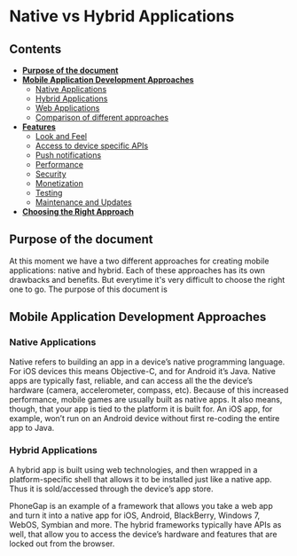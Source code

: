 # Native vs Hybrid Applications

## Contents

* **[Purpose of the document](#purpose)**
* **[Mobile Application Development Approaches](#approaches)**
	* [Native Applications](#native)
	* [Hybrid Applications](#hybrid)
	* [Web Applications](#webapps)
	* [Comparison of different approaches](#comparison)
* **[Features](#features)**
	* [Look and Feel](#looknfeel)
	* [Access to device specific APIs](#apis)
	* [Push notifications](#push-notifications)
	* [Performance](#performance)
	* [Security](#security)
	* [Monetization](#monetization)
	* [Testing](#testing)
	* [Maintenance and Updates](#updates)
* **[Choosing the Right Approach](#right-approach)**
  
## <a id=purpose></a> Purpose of the document 

At this moment we have a two different approaches for creating mobile applications: native and hybrid. Each of these approaches has its own drawbacks and benefits. But everytime it's very difficult to choose the right one to go. The purpose of this document is 
  

## <a id=approaches></a> Mobile Application Development Approaches 

### <a id=native></a> Native Applications

Native refers to building an app in a device’s native programming language. For iOS devices this means Objective-C, and for Android it’s Java. Native apps are typically fast, reliable, and can access all the the device’s hardware (camera, accelerometer, compass, etc). Because of this increased performance, mobile games are usually built as native apps. It also means, though, that your app is tied to the platform it is built for. An iOS app, for example, won’t run on an Android device without first re-coding the entire app to Java.


### <a id=hybrid></a> Hybrid Applications

A hybrid app is built using web technologies, and then wrapped in a platform-specific shell that allows it to be installed just like a native app. Thus it is sold/accessed through the device’s app store.

PhoneGap is an example of a framework that allows you take a web app and turn it into a native app for iOS, Android, BlackBerry, Windows 7, WebOS, Symbian and more. The hybrid frameworks typically have APIs as well, that allow you to access the device’s hardware and features that are locked out from the browser.



